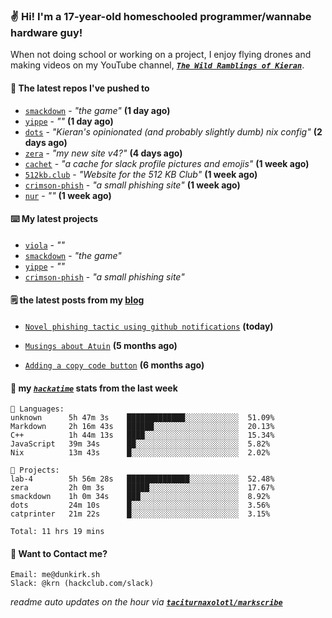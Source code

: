 ### ✌️ Hi! I'm a 17-year-old homeschooled programmer/wannabe hardware guy!

When not doing school or working on a project, I enjoy flying drones and making videos on my YouTube channel, [**_`The Wild Ramblings of Kieran`_**](https://youtube.com/@kieran.rambles).

#### 👷 The latest repos I've pushed to

- [`smackdown`](https://github.com/taciturnaxolotl/smackdown) - _"the game"_ **(1 day ago)**
- [`yippe`](https://github.com/taciturnaxolotl/yippe) - _""_ **(1 day ago)**
- [`dots`](https://github.com/taciturnaxolotl/dots) - _"Kieran's opinionated (and probably slightly dumb) nix config"_ **(2 days ago)**
- [`zera`](https://github.com/taciturnaxolotl/zera) - _"my new site v4?"_ **(4 days ago)**
- [`cachet`](https://github.com/taciturnaxolotl/cachet) - _"a cache for slack profile pictures and emojis"_ **(1 week ago)**
- [`512kb.club`](https://github.com/kevquirk/512kb.club) - _"Website for the 512 KB Club"_ **(1 week ago)**
- [`crimson-phish`](https://github.com/taciturnaxolotl/crimson-phish) - _"a small phishing site"_ **(1 week ago)**
- [`nur`](https://github.com/charmbracelet/nur) - _""_ **(1 week ago)**

#### ⌨️ My latest projects

- [`viola`](https://github.com/taciturnaxolotl/viola) - _""_
- [`smackdown`](https://github.com/taciturnaxolotl/smackdown) - _"the game"_
- [`yippe`](https://github.com/taciturnaxolotl/yippe) - _""_
- [`crimson-phish`](https://github.com/taciturnaxolotl/crimson-phish) - _"a small phishing site"_

#### 🗒️ the latest posts from my [blog](https://dunkirk.sh)

- [`Novel phishing tactic using github notifications`](https://dunkirk.sh/blog/github-phishing/) **(today)**

- [`Musings about Atuin`](https://dunkirk.sh/blog/atuin/) **(5 months ago)**

- [`Adding a copy code button`](https://dunkirk.sh/blog/adding-a-copy-button/) **(6 months ago)**



#### 📡 my [_`hackatime`_](https://waka.hackclub.com) stats from the last week

```text
💾 Languages:
unknown      5h 47m 3s    █████████████░░░░░░░░░░░░  51.09%
Markdown     2h 16m 43s   ██████░░░░░░░░░░░░░░░░░░░  20.13%
C++          1h 44m 13s   ████░░░░░░░░░░░░░░░░░░░░░  15.34%
JavaScript   39m 34s      ██░░░░░░░░░░░░░░░░░░░░░░░  5.82%
Nix          13m 43s      █░░░░░░░░░░░░░░░░░░░░░░░░  2.02%

💼 Projects:
lab-4        5h 56m 28s   ██████████████░░░░░░░░░░░  52.48%
zera         2h 0m 3s     █████░░░░░░░░░░░░░░░░░░░░  17.67%
smackdown    1h 0m 34s    ███░░░░░░░░░░░░░░░░░░░░░░  8.92%
dots         24m 10s      █░░░░░░░░░░░░░░░░░░░░░░░░  3.56%
catprinter   21m 22s      █░░░░░░░░░░░░░░░░░░░░░░░░  3.15%

Total: 11 hrs 19 mins
```

#### 📮 Want to Contact me?

```text
Email: me@dunkirk.sh
Slack: @krn (hackclub.com/slack)
```

_readme auto updates on the hour via [**`taciturnaxolotl/markscribe`**](https://github.com/taciturnaxolotl/markscribe)_
